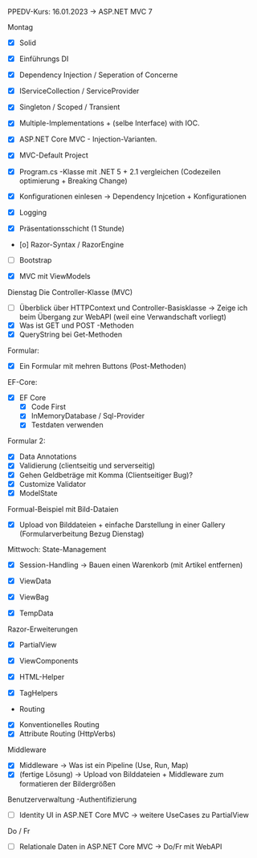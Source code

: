 ﻿PPEDV-Kurs: 16.01.2023 -> ASP.NET MVC 7 

Montag
- [x] Solid
- [x] Einführungs DI 
- [x] Dependency Injection / Seperation of Concerne  
- [x] IServiceCollection / ServiceProvider
- [x] Singleton / Scoped / Transient 
- [x] Multiple-Implementations + (selbe Interface) with IOC.
- [x] ASP.NET Core MVC - Injection-Varianten.
  
- [x] MVC-Default Project
- [x] Program.cs -Klasse mit .NET 5 + 2.1 vergleichen (Codezeilen optimierung + Breaking Change)
- [x] Konfigurationen einlesen -> Dependency Injcetion + Konfigurationen
- [x] Logging 


- [x] Präsentationsschicht (1 Stunde) 
- [o] Razor-Syntax / RazorEngine 
- [ ] Bootstrap
- [x] MVC mit ViewModels



Dienstag
Die Controller-Klasse (MVC)
- [ ] Überblick über HTTPContext und Controller-Basisklasse -> Zeige ich beim Übergang zur WebAPI (weil eine Verwandschaft vorliegt)
- [x] Was ist GET und POST -Methoden
- [x] QueryString bei Get-Methoden

Formular:
- [x] Ein Formular mit mehren Buttons (Post-Methoden)

EF-Core: 
- [x] EF Core 
  - [x] Code First 
  - [x] InMemoryDatabase / Sql-Provider
  - [x] Testdaten verwenden

Formular 2:
- [x] Data Annotations 
- [x] Validierung (clientseitig und serverseitig)
- [x] Gehen Geldbeträge mit Komma (Clientseitiger Bug)?
- [x] Customize Validator 
- [x] ModelState 

Formual-Beispiel mit Bild-Dataien
- [x] Upload von Bilddateien + einfache Darstellung in einer Gallery (Formularverbeitung Bezug Dienstag)



Mittwoch:
State-Management
- [x] Session-Handling -> Bauen einen Warenkorb (mit Artikel entfernen)
- [x] ViewData
- [x] ViewBag
- [x] TempData


Razor-Erweiterungen
- [x] PartialView
- [x] ViewComponents
  
- [x] HTML-Helper
- [x] TagHelpers


- Routing
- [x] Konventionelles Routing
- [x] Attribute Routing (HttpVerbs)

Middleware
- [x] Middleware -> Was ist ein Pipeline (Use, Run, Map)
- [x] (fertige Lösung) -> Upload von Bilddateien + Middleware zum formatieren der Bildergrößen

Benutzerverwaltung -Authentifizierung 
- [ ] Identity UI in ASP.NET Core MVC -> weitere UseCases zu PartialView





Do / Fr

- [ ] Relationale Daten in ASP.NET Core MVC -> Do/Fr mit WebAPI

